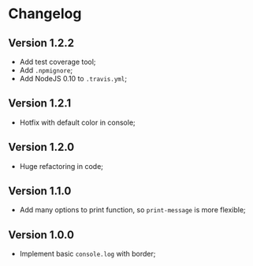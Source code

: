 # Changelog

## Version 1.2.2

- Add test coverage tool;
- Add `.npmignore`;
- Add NodeJS 0.10 to `.travis.yml`;

## Version 1.2.1

- Hotfix with default color in console;

## Version 1.2.0

- Huge refactoring in code;

## Version 1.1.0

- Add many options to print function, so `print-message` is more flexible;

## Version 1.0.0

- Implement basic `console.log` with border;
